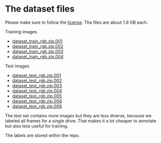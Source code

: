 # The dataset files
Please make sure to follow the [license](5.9.71.146/goijaskmo_bstld/non-commercial_license.docx). The files are about 1.9 GB each.

Training images
  - [dataset_train_rgb.zip.001](http://5.9.71.146/goijaskmo_bstld/dataset_train_rgb.zip.001)
  - [dataset_train_rgb.zip.002](http://5.9.71.146/goijaskmo_bstld/dataset_train_rgb.zip.002)
  - [dataset_train_rgb.zip.003](http://5.9.71.146/goijaskmo_bstld/dataset_train_rgb.zip.003)
  - [dataset_train_rgb.zip.004](http://5.9.71.146/goijaskmo_bstld/dataset_train_rgb.zip.004)

Test images
  - [dataset_test_rgb.zip.001](http://5.9.71.146/goijaskmo_bstld/dataset_test_rgb.zip.001)
  - [dataset_test_rgb.zip.002](http://5.9.71.146/goijaskmo_bstld/dataset_test_rgb.zip.002)
  - [dataset_test_rgb.zip.003](http://5.9.71.146/goijaskmo_bstld/dataset_test_rgb.zip.003)
  - [dataset_test_rgb.zip.004](http://5.9.71.146/goijaskmo_bstld/dataset_test_rgb.zip.004)
  - [dataset_test_rgb.zip.005](http://5.9.71.146/goijaskmo_bstld/dataset_test_rgb.zip.005)
  - [dataset_test_rgb.zip.006](http://5.9.71.146/goijaskmo_bstld/dataset_test_rgb.zip.006)
  - [dataset_test_rgb.zip.006](http://5.9.71.146/goijaskmo_bstld/dataset_test_rgb.zip.007)

The test set contains more images but they are less diverse, because we labeled all frames for a single drive. That makes it a lot cheaper to annotate but also less useful for training.

The labels are stored within the repo.
